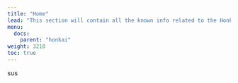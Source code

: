 ```yaml
---
title: "Home"
lead: "This section will contain all the known info related to the Honkai Impact"
menu:
  docs:
    parent: "honkai"
weight: 3210
toc: true
---
```


sus
